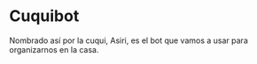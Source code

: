 # Cuquibot

Nombrado así por la cuqui, Asiri, es el bot que vamos a usar para organizarnos en la casa.

